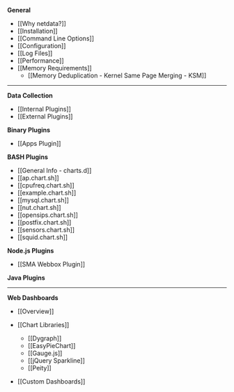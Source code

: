 **General**
* [[Why netdata?]]
* [[Installation]]
* [[Command Line Options]]
* [[Configuration]]
* [[Log Files]]
* [[Performance]]
* [[Memory Requirements]]
    - [[Memory Deduplication - Kernel Same Page Merging - KSM]]

---

**Data Collection**
* [[Internal Plugins]]
* [[External Plugins]]

**Binary Plugins**
* [[Apps Plugin]]

**BASH Plugins**
* [[General Info - charts.d]]
* [[ap.chart.sh]]
* [[cpufreq.chart.sh]]
* [[example.chart.sh]]
* [[mysql.chart.sh]]
* [[nut.chart.sh]]
* [[opensips.chart.sh]]
* [[postfix.chart.sh]]
* [[sensors.chart.sh]]
* [[squid.chart.sh]]

**Node.js Plugins**
* [[SMA Webbox Plugin]]

**Java Plugins**

---

**Web Dashboards**
* [[Overview]]
* [[Chart Libraries]]
    - [[Dygraph]]
    - [[EasyPieChart]]
    - [[Gauge.js]]
    - [[jQuery Sparkline]]
    - [[Peity]]

* [[Custom Dashboards]]
